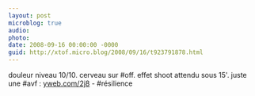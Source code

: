 ```yaml
---
layout: post
microblog: true
audio: 
photo: 
date: 2008-09-16 00:00:00 -0000
guid: http://xtof.micro.blog/2008/09/16/t923791878.html
---
```

douleur niveau 10/10. cerveau sur #off. effet shoot attendu sous 15'. juste une #avf : [yweb.com/2j8](http://yweb.com/2j8) - #résilience
